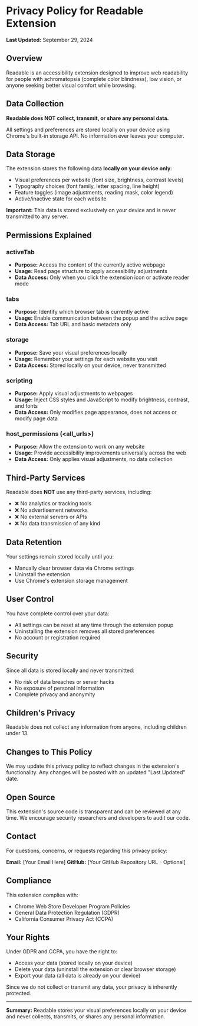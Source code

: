 # Privacy Policy for Readable Extension

**Last Updated:** September 29, 2024

## Overview

Readable is an accessibility extension designed to improve web readability for people with achromatopsia (complete color blindness), low vision, or anyone seeking better visual comfort while browsing.

## Data Collection

**Readable does NOT collect, transmit, or share any personal data.**

All settings and preferences are stored locally on your device using Chrome's built-in storage API. No information ever leaves your computer.

## Data Storage

The extension stores the following data **locally on your device only**:

- Visual preferences per website (font size, brightness, contrast levels)
- Typography choices (font family, letter spacing, line height)
- Feature toggles (image adjustments, reading mask, color legend)
- Active/inactive state for each website

**Important:** This data is stored exclusively on your device and is never transmitted to any server.

## Permissions Explained

### activeTab
- **Purpose:** Access the content of the currently active webpage
- **Usage:** Read page structure to apply accessibility adjustments
- **Data Access:** Only when you click the extension icon or activate reader mode

### tabs
- **Purpose:** Identify which browser tab is currently active
- **Usage:** Enable communication between the popup and the active page
- **Data Access:** Tab URL and basic metadata only

### storage
- **Purpose:** Save your visual preferences locally
- **Usage:** Remember your settings for each website you visit
- **Data Access:** Stored locally on your device, never transmitted

### scripting
- **Purpose:** Apply visual adjustments to webpages
- **Usage:** Inject CSS styles and JavaScript to modify brightness, contrast, and fonts
- **Data Access:** Only modifies page appearance, does not access or modify page data

### host_permissions (<all_urls>)
- **Purpose:** Allow the extension to work on any website
- **Usage:** Provide accessibility improvements universally across the web
- **Data Access:** Only applies visual adjustments, no data collection

## Third-Party Services

Readable does **NOT** use any third-party services, including:
- ❌ No analytics or tracking tools
- ❌ No advertisement networks
- ❌ No external servers or APIs
- ❌ No data transmission of any kind

## Data Retention

Your settings remain stored locally until you:
- Manually clear browser data via Chrome settings
- Uninstall the extension
- Use Chrome's extension storage management

## User Control

You have complete control over your data:
- All settings can be reset at any time through the extension popup
- Uninstalling the extension removes all stored preferences
- No account or registration required

## Security

Since all data is stored locally and never transmitted:
- No risk of data breaches or server hacks
- No exposure of personal information
- Complete privacy and anonymity

## Children's Privacy

Readable does not collect any information from anyone, including children under 13.

## Changes to This Policy

We may update this privacy policy to reflect changes in the extension's functionality. Any changes will be posted with an updated "Last Updated" date.

## Open Source

This extension's source code is transparent and can be reviewed at any time. We encourage security researchers and developers to audit our code.

## Contact

For questions, concerns, or requests regarding this privacy policy:

**Email:** [Your Email Here]
**GitHub:** [Your GitHub Repository URL - Optional]

## Compliance

This extension complies with:
- Chrome Web Store Developer Program Policies
- General Data Protection Regulation (GDPR)
- California Consumer Privacy Act (CCPA)

## Your Rights

Under GDPR and CCPA, you have the right to:
- Access your data (stored locally on your device)
- Delete your data (uninstall the extension or clear browser storage)
- Export your data (all data is already on your device)

Since we do not collect or transmit any data, your privacy is inherently protected.

---

**Summary:** Readable stores your visual preferences locally on your device and never collects, transmits, or shares any personal information.
